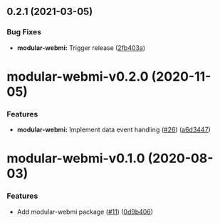 <a name="0.2.1"></a>
## 0.2.1 (2021-03-05)


### Bug Fixes

* **modular-webmi:** Trigger release ([2fb403a](https://github.com/atvise/create-atvise-app/commits/2fb403a))




<a name="modular-webmi-v0.2.0"></a>
# modular-webmi-v0.2.0 (2020-11-05)


### Features

* **modular-webmi:** Implement data event handling ([#26](https://github.com/atvise/create-atvise-app/issues/26)) ([a6d3447](https://github.com/atvise/create-atvise-app/commits/a6d3447))




<a name="modular-webmi-v0.1.0"></a>
# modular-webmi-v0.1.0 (2020-08-03)


### Features

* Add modular-webmi package ([#11](https://github.com/atvise/create-atvise-app/issues/11)) ([0d9b406](https://github.com/atvise/create-atvise-app/commits/0d9b406))



